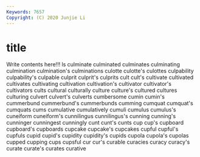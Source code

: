 ```yaml
---
Keywords: 7657
Copyright: (C) 2020 Junjie Li
---
```


# title

Write contents here!!!
ls 
culminate 
culminated 
culminates 
culminating 
culmination 
culmination's
culminations 
culotte 
culotte's 
culottes 
culpability 
culpability's 
culpable 
culprit 
culprit's 
culprits
cult 
cult's 
cultivate 
cultivated 
cultivates 
cultivating 
cultivation 
cultivation's 
cultivator 
cultivator's
cultivators 
cults 
cultural 
culturally 
culture 
culture's 
cultured 
cultures 
culturing 
culvert
culvert's 
culverts 
cumbersome 
cumin 
cumin's 
cummerbund 
cummerbund's 
cummerbunds 
cumming 
cumquat
cumquat's 
cumquats 
cums 
cumulative 
cumulatively 
cumuli 
cumulus 
cumulus's 
cuneiform 
cuneiform's
cunnilingus 
cunnilingus's 
cunning 
cunning's 
cunninger 
cunningest 
cunningly 
cunt 
cunt's 
cunts
cup 
cup's 
cupboard 
cupboard's 
cupboards 
cupcake 
cupcake's 
cupcakes 
cupful 
cupful's
cupfuls 
cupid 
cupid's 
cupidity 
cupidity's 
cupids 
cupola 
cupola's 
cupolas 
cupped
cupping 
cups 
cupsful 
cur 
cur's 
curable 
curacies 
curacy 
curacy's 
curate
curate's 
curates 
curative 
